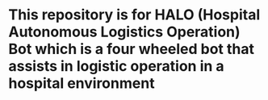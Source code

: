 # This repository is for HALO (Hospital Autonomous Logistics Operation) Bot which is a four wheeled bot that assists in logistic operation in a hospital environment
